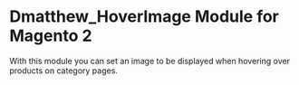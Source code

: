# Dmatthew_HoverImage Module for Magento 2

With this module you can set an image to be displayed when hovering over products on category pages.
